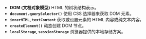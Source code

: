 - **DOM (文档对象模型)** HTML 的树状结构表示。
- **`document.querySelector()`** 使用 CSS 选择器来获取 DOM 元素。
- **`innerHTML`, `textContent`** 获取或设置元素的 HTML 内容或纯文本内容。
- **`createElement()`** 动态创建 DOM 节点。
- **`localStorage`, `sessionStorage`** 浏览器提供的本地存储方案。